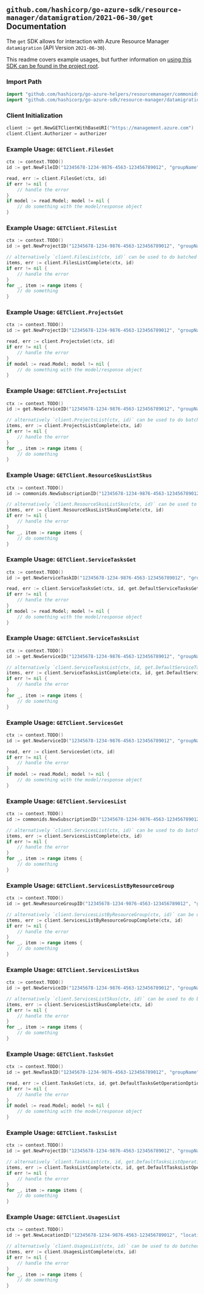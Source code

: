 
## `github.com/hashicorp/go-azure-sdk/resource-manager/datamigration/2021-06-30/get` Documentation

The `get` SDK allows for interaction with Azure Resource Manager `datamigration` (API Version `2021-06-30`).

This readme covers example usages, but further information on [using this SDK can be found in the project root](https://github.com/hashicorp/go-azure-sdk/tree/main/docs).

### Import Path

```go
import "github.com/hashicorp/go-azure-helpers/resourcemanager/commonids"
import "github.com/hashicorp/go-azure-sdk/resource-manager/datamigration/2021-06-30/get"
```


### Client Initialization

```go
client := get.NewGETClientWithBaseURI("https://management.azure.com")
client.Client.Authorizer = authorizer
```


### Example Usage: `GETClient.FilesGet`

```go
ctx := context.TODO()
id := get.NewFileID("12345678-1234-9876-4563-123456789012", "groupName", "serviceName", "projectName", "fileName")

read, err := client.FilesGet(ctx, id)
if err != nil {
	// handle the error
}
if model := read.Model; model != nil {
	// do something with the model/response object
}
```


### Example Usage: `GETClient.FilesList`

```go
ctx := context.TODO()
id := get.NewProjectID("12345678-1234-9876-4563-123456789012", "groupName", "serviceName", "projectName")

// alternatively `client.FilesList(ctx, id)` can be used to do batched pagination
items, err := client.FilesListComplete(ctx, id)
if err != nil {
	// handle the error
}
for _, item := range items {
	// do something
}
```


### Example Usage: `GETClient.ProjectsGet`

```go
ctx := context.TODO()
id := get.NewProjectID("12345678-1234-9876-4563-123456789012", "groupName", "serviceName", "projectName")

read, err := client.ProjectsGet(ctx, id)
if err != nil {
	// handle the error
}
if model := read.Model; model != nil {
	// do something with the model/response object
}
```


### Example Usage: `GETClient.ProjectsList`

```go
ctx := context.TODO()
id := get.NewServiceID("12345678-1234-9876-4563-123456789012", "groupName", "serviceName")

// alternatively `client.ProjectsList(ctx, id)` can be used to do batched pagination
items, err := client.ProjectsListComplete(ctx, id)
if err != nil {
	// handle the error
}
for _, item := range items {
	// do something
}
```


### Example Usage: `GETClient.ResourceSkusListSkus`

```go
ctx := context.TODO()
id := commonids.NewSubscriptionID("12345678-1234-9876-4563-123456789012")

// alternatively `client.ResourceSkusListSkus(ctx, id)` can be used to do batched pagination
items, err := client.ResourceSkusListSkusComplete(ctx, id)
if err != nil {
	// handle the error
}
for _, item := range items {
	// do something
}
```


### Example Usage: `GETClient.ServiceTasksGet`

```go
ctx := context.TODO()
id := get.NewServiceTaskID("12345678-1234-9876-4563-123456789012", "groupName", "serviceName", "taskName")

read, err := client.ServiceTasksGet(ctx, id, get.DefaultServiceTasksGetOperationOptions())
if err != nil {
	// handle the error
}
if model := read.Model; model != nil {
	// do something with the model/response object
}
```


### Example Usage: `GETClient.ServiceTasksList`

```go
ctx := context.TODO()
id := get.NewServiceID("12345678-1234-9876-4563-123456789012", "groupName", "serviceName")

// alternatively `client.ServiceTasksList(ctx, id, get.DefaultServiceTasksListOperationOptions())` can be used to do batched pagination
items, err := client.ServiceTasksListComplete(ctx, id, get.DefaultServiceTasksListOperationOptions())
if err != nil {
	// handle the error
}
for _, item := range items {
	// do something
}
```


### Example Usage: `GETClient.ServicesGet`

```go
ctx := context.TODO()
id := get.NewServiceID("12345678-1234-9876-4563-123456789012", "groupName", "serviceName")

read, err := client.ServicesGet(ctx, id)
if err != nil {
	// handle the error
}
if model := read.Model; model != nil {
	// do something with the model/response object
}
```


### Example Usage: `GETClient.ServicesList`

```go
ctx := context.TODO()
id := commonids.NewSubscriptionID("12345678-1234-9876-4563-123456789012")

// alternatively `client.ServicesList(ctx, id)` can be used to do batched pagination
items, err := client.ServicesListComplete(ctx, id)
if err != nil {
	// handle the error
}
for _, item := range items {
	// do something
}
```


### Example Usage: `GETClient.ServicesListByResourceGroup`

```go
ctx := context.TODO()
id := get.NewResourceGroupID("12345678-1234-9876-4563-123456789012", "groupName")

// alternatively `client.ServicesListByResourceGroup(ctx, id)` can be used to do batched pagination
items, err := client.ServicesListByResourceGroupComplete(ctx, id)
if err != nil {
	// handle the error
}
for _, item := range items {
	// do something
}
```


### Example Usage: `GETClient.ServicesListSkus`

```go
ctx := context.TODO()
id := get.NewServiceID("12345678-1234-9876-4563-123456789012", "groupName", "serviceName")

// alternatively `client.ServicesListSkus(ctx, id)` can be used to do batched pagination
items, err := client.ServicesListSkusComplete(ctx, id)
if err != nil {
	// handle the error
}
for _, item := range items {
	// do something
}
```


### Example Usage: `GETClient.TasksGet`

```go
ctx := context.TODO()
id := get.NewTaskID("12345678-1234-9876-4563-123456789012", "groupName", "serviceName", "projectName", "taskName")

read, err := client.TasksGet(ctx, id, get.DefaultTasksGetOperationOptions())
if err != nil {
	// handle the error
}
if model := read.Model; model != nil {
	// do something with the model/response object
}
```


### Example Usage: `GETClient.TasksList`

```go
ctx := context.TODO()
id := get.NewProjectID("12345678-1234-9876-4563-123456789012", "groupName", "serviceName", "projectName")

// alternatively `client.TasksList(ctx, id, get.DefaultTasksListOperationOptions())` can be used to do batched pagination
items, err := client.TasksListComplete(ctx, id, get.DefaultTasksListOperationOptions())
if err != nil {
	// handle the error
}
for _, item := range items {
	// do something
}
```


### Example Usage: `GETClient.UsagesList`

```go
ctx := context.TODO()
id := get.NewLocationID("12345678-1234-9876-4563-123456789012", "location")

// alternatively `client.UsagesList(ctx, id)` can be used to do batched pagination
items, err := client.UsagesListComplete(ctx, id)
if err != nil {
	// handle the error
}
for _, item := range items {
	// do something
}
```
